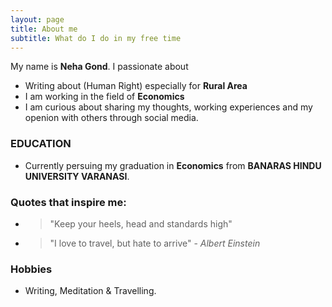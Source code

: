 ```yaml
---
layout: page
title: About me
subtitle: What do I do in my free time
---
```


My name is <strong>Neha Gond</strong>. I passionate about  
- Writing about (Human Right) especially for <strong>Rural Area</strong>
- I am working in the field of <strong>Economics</strong>
- I am curious about sharing my thoughts, working experiences and my openion with others through social media.

### EDUCATION
- Currently  persuing my graduation in <strong>Economics</strong> from <strong>BANARAS HINDU UNIVERSITY VARANASI</strong>.
   
### Quotes that inspire me:
- > "Keep your heels, head and standards high"
- > "I love to travel, but hate to arrive"
  > \- _Albert Einstein_  
  
### Hobbies 
- Writing, Meditation & Travelling.
